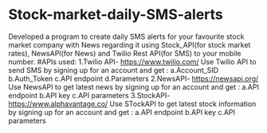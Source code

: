 # Stock-market-daily-SMS-alerts
Developed a program to create daily SMS alerts for your favourite stock market company with News regarding it using Stock_API(for stock market rates), NewsAPI(for News) and Twilio Rest API(for SMS) to your mobile number.
#APIs used:
1.Twilio API- https://www.twilio.com/
  Use Twilio API to send SMS by signing up for an account and get :
  a.Account_SID 
  b.Auth_Token 
  c.API endpoint
  d.Parameters
2.NewsAPI- https://newsapi.org/
  Use NewsAPI to get latest news by signing up for an account and get : 
  a.API endpoint
  b.API key
  c.API parameters 
3.StockAPI- https://www.alphavantage.co/
 Use STockAPI to get latest stock information by signing up for an account and get :
 a.API endpoint
 b.API key
 c.API parameters 
